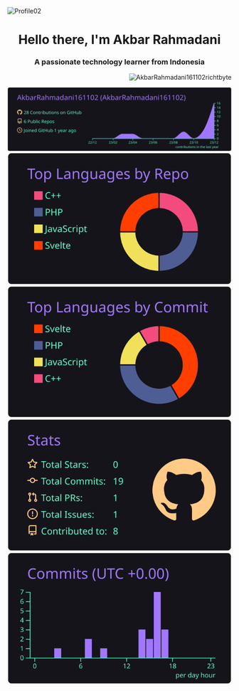 ![Profile02](https://github.com/AkbarRahmadani161102/AkbarRahmadani161102/assets/119948941/72e7d943-06e6-40dd-b20b-29ae34c83741)

<h1 align="center">Hello there, I'm Akbar Rahmadani</h1>
<h3 align="center">A passionate technology learner from Indonesia</h3>

<p align="right"> <img src="https://komarev.com/ghpvc/?username=AkbarRahmadani161102richtbyte" alt="AkbarRahmadani161102richtbyte" /> </p>

[![](https://raw.githubusercontent.com/AkbarRahmadani161102/AkbarRahmadani161102/master/profile-summary-card-output/aura/0-profile-details.svg)](https://github.com/vn7n24fzkq/github-profile-summary-cards)
[![](https://raw.githubusercontent.com/AkbarRahmadani161102/AkbarRahmadani161102/master/profile-summary-card-output/aura/1-repos-per-language.svg)](https://github.com/vn7n24fzkq/github-profile-summary-cards) [![](https://raw.githubusercontent.com/AkbarRahmadani161102/AkbarRahmadani161102/master/profile-summary-card-output/aura/2-most-commit-language.svg)](https://github.com/vn7n24fzkq/github-profile-summary-cards)
[![](https://raw.githubusercontent.com/AkbarRahmadani161102/AkbarRahmadani161102/master/profile-summary-card-output/aura/3-stats.svg)](https://github.com/vn7n24fzkq/github-profile-summary-cards) [![](https://raw.githubusercontent.com/AkbarRahmadani161102/AkbarRahmadani161102/master/profile-summary-card-output/aura/4-productive-time.svg)](https://github.com/vn7n24fzkq/github-profile-summary-cards)


